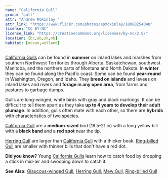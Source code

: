 ```yaml
---
name: "California Gull"
group: "gull"
attr: "Andrew McKinlay "
attr_link: "https://www.flickr.com/photos/apmckinlay/18088254048"
license: "CC BY-NC"
license_link: "https://creativecommons.org/licenses/by-nc/2.0/"
location: [bc,ab,sk,mb]
habitat: [ocean,wetland]
---
```

[California Gulls](/birds/calgull/) can be found in **summer** on inland lakes and marshes from southern Northwest Territories through Alberta, Saskatchewan, southwest Manitoba, and the northern parts of Montana and North Dakota. In **winter** they can be found along the Pacific coast. Some can be found **year-round** in Washington, Oregon, and Idaho. They **breed on islands** and levees on inland lakes and rivers and **forage in any open area**, from farms and pastures to garbage dumps.

Gulls are long-winged, white birds with gray and black markings. It can be difficult to tell them apart as they take **up to 4 years to develop their adult plumage**. In addition, gulls often mate with each other, so there are **hybrids** with characteristics of two species.

[California Gull](/birds/calgull/) are a **medium-sized** bird (18.5-21 in) with a long yellow bill with a **black band** and a **red spot** near the tip.

[Herring Gull](/birds/herrgull/) are larger than [California Gull](/birds/calgull/) with a thicker beak. [Ring-billed Gull](/birds/ringgull/) are smaller with thinner bills that don't have a red dot.

**Did you know?** Young [California Gulls](/birds/calgull/) learn how to catch food by dropping a stick in mid-air and swooping down to catch it.

<!-- generated, do not edit -->
**See Also:**
[Glaucous-winged Gull](/birds/glaugull/),
[Herring Gull](/birds/herrgull/),
[Mew Gull](/birds/mewgull/),
[Ring-billed Gull](/birds/ringgull/)
